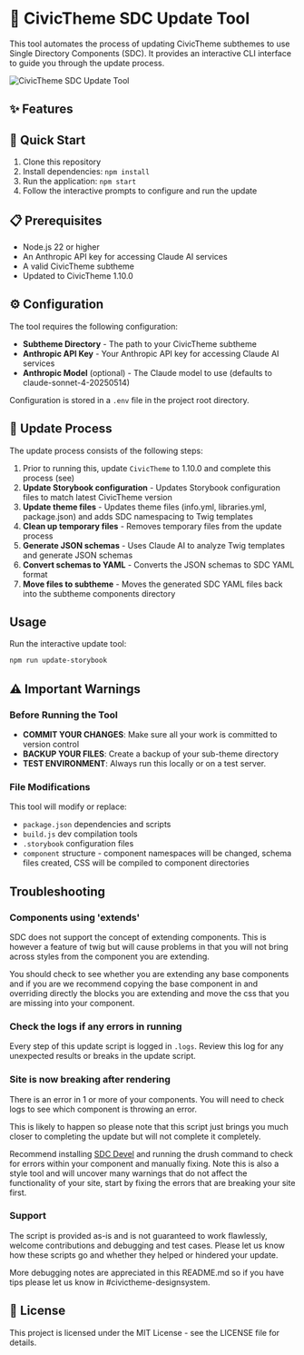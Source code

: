 # 🧩 CivicTheme SDC Update Tool

This tool automates the process of updating CivicTheme subthemes to use Single Directory Components (SDC). It provides an interactive CLI interface to guide you through the update process.

![CivicTheme SDC Update Tool](https://shields.io/badge/CivicTheme-SDC%20Update%20Tool-blue)

## ✨ Features

## 🚀 Quick Start

1. Clone this repository
2. Install dependencies: `npm install`
3. Run the application: `npm start`
4. Follow the interactive prompts to configure and run the update

## 📋 Prerequisites

- Node.js 22 or higher
- An Anthropic API key for accessing Claude AI services
- A valid CivicTheme subtheme
- Updated to CivicTheme 1.10.0

## ⚙️ Configuration

The tool requires the following configuration:

- **Subtheme Directory** - The path to your CivicTheme subtheme
- **Anthropic API Key** - Your Anthropic API key for accessing Claude AI services
- **Anthropic Model** (optional) - The Claude model to use (defaults to claude-sonnet-4-20250514)

Configuration is stored in a `.env` file in the project root directory.

## 🔄 Update Process

The update process consists of the following steps:

1. Prior to running this, update `CivicTheme` to 1.10.0 and complete this process (see)
2. **Update Storybook configuration** - Updates Storybook configuration files to match latest CivicTheme version
2. **Update theme files** - Updates theme files (info.yml, libraries.yml, package.json) and adds SDC namespacing to Twig templates
3. **Clean up temporary files** - Removes temporary files from the update process
4. **Generate JSON schemas** - Uses Claude AI to analyze Twig templates and generate JSON schemas
5. **Convert schemas to YAML** - Converts the JSON schemas to SDC YAML format
6. **Move files to subtheme** - Moves the generated SDC YAML files back into the subtheme components directory

## Usage

Run the interactive update tool:

```bash
npm run update-storybook
```

## ⚠️ Important Warnings

### Before Running the Tool

- **COMMIT YOUR CHANGES**: Make sure all your work is committed to version control
- **BACKUP YOUR FILES**: Create a backup of your sub-theme directory
- **TEST ENVIRONMENT**: Always run this locally or on a test server.

### File Modifications

This tool will modify or replace:
- `package.json` dependencies and scripts
- `build.js` dev compilation tools
- `.storybook` configuration files
- `component` structure - component namespaces will be changed, schema files created, CSS will be compiled 
to component directories 

## Troubleshooting

### Components using 'extends'

SDC does not support the concept of extending components. This is however a feature of twig
but will cause problems in that you will not bring across styles from the component you are
extending.

You should check to see whether you are extending any base components and if you are we
recommend copying the base component in and overriding directly the blocks you are extending
and move the css that you are missing into your component.


### Check the logs if any errors in running

Every step of this update script is logged in `.logs`. Review this log for any unexpected results or breaks in the
update script.

### Site is now breaking after rendering

There is an error in 1 or more of your components. You will need to check logs to see which component 
is throwing an error.

This is likely to happen so please note that this script just brings you much closer to completing the update
but will not complete it completely.

Recommend installing [SDC Devel](https://www.drupal.org/project/sdc_devel) and running the drush command
to check for errors within your component and manually fixing. Note this is also a style tool and will
uncover many warnings that do not affect the functionality of your site, start by fixing the errors
that are breaking your site first.

### Support

The script is provided as-is and is not guaranteed to work flawlessly, welcome contributions and
debugging and test cases. Please let us know how these scripts go and whether they helped or hindered
your update.

More debugging notes are appreciated in this README.md so if you have tips please let us know in 
#civictheme-designsystem.

## 📝 License

This project is licensed under the MIT License - see the LICENSE file for details.
